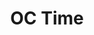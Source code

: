 ---
layout: page_store
id: 6
title: OC Time
details: 
contributors: 
 - prikankshitm
facebookurl: https://www.facebook.com/media/set/?set=a.728442137291491.1073741844.525602730908767&type=3
permalink: /store/6
image: 6.png
---
